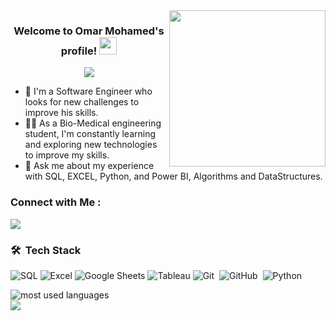 
<img width="250" align="right" src="https://c.tenor.com/_DOBjnGspYAAAAAM/code-coding.gif">

<h3 align="center">
  Welcome to Omar Mohamed's profile!
  <img src="https://media.giphy.com/media/hvRJCLFzcasrR4ia7z/giphy.gif" width="28">
</h3>

<!-- Typing SVG by DenverCoder1 - https://github.com/DenverCoder1/readme-typing-svg -->
<p align="center">
  <a href="https://github.com/DenverCoder1/readme-typing-svg"><img src="https://readme-typing-svg.herokuapp.com/?lines=Software%20Engineer;Always%20learning%20new%20things&font=Fira%20Code&center=true&width=440&height=45&color=f75c7e&vCenter=true&size=22"></a>
</p> 

- 🏢 I'm a Software Engineer who looks for new challenges to improve his skills.
- 👨‍💻 As a Bio-Medical engineering student, I'm constantly learning and exploring new technologies to improve my skills.
- 💬 Ask me about my experience with SQL, EXCEL, Python, and Power BI, Algorithms and DataStructures.


### Connect with Me :

<a href="https://linkedin.com/in/omar-mohamed-b17a38255" target="_blank"><img src="https://img.shields.io/badge/-Omar%20Mohamed-0077B5?style=for-the-badge&logo=Linkedin&logoColor=white"/></a>
### 🛠 &nbsp;Tech Stack
![SQL](https://img.shields.io/badge/-SQL-000000?style=flat&logo=microsoft-sql-server)
![Excel](https://img.shields.io/badge/-Excel-217346?style=flat&logo=microsoft-excel)
![Google Sheets](https://img.shields.io/badge/-Google%20Sheets-008000?style=flat&logo=google-sheets)
![Tableau](https://img.shields.io/badge/-Tableau-000000?style=flat&logo=tableau)
![Git](https://img.shields.io/badge/-Git-05122A?style=flat&logo=git)&nbsp;
![GitHub](https://img.shields.io/badge/-GitHub-05122A?style=flat&logo=github)&nbsp;
![Python](https://img.shields.io/badge/-Python%20-05122A?style=flat&logo=python)&nbsp;




<img align="left" src="https://github-readme-stats.vercel.app/api/top-langs?username=omarmohhameed29&show_icons=true&locale=en&layout=compact&theme=radical" alt="most used languages" />
<br>
<a href="https://komarev.com/ghpvc/?username=omarmohhameed29&style=for-the-badge">
    <img src="https://komarev.com/ghpvc/?username=omarmohhameed29&style=for-the-badge">
</a>
